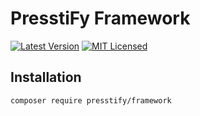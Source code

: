 # PresstiFy Framework

[![Latest Version](https://img.shields.io/badge/release-2.0.371-blue?style=for-the-badge)](https://svn.tigreblanc.fr/presstify/framework/tags/2.0.371)
[![MIT Licensed](https://img.shields.io/badge/license-MIT-green?style=for-the-badge)](LICENSE.md)

## Installation

```bash
composer require presstify/framework
```
